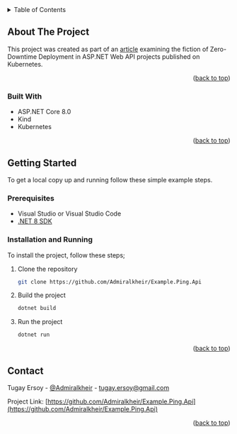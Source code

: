 <!-- TABLE OF CONTENTS -->
<details>
  <summary>Table of Contents</summary>
  <ol>
    <li>
      <a href="#about-the-project">About The Project</a>
      <ul>
        <li><a href="#built-with">Built With</a></li>
      </ul>
    </li>
    <li>
      <a href="#getting-started">Getting Started</a>
      <ul>
        <li><a href="#prerequisites">Prerequisites</a></li>
        <li><a href="#installation">Installation</a></li>
      </ul>
    </li>
    <li><a href="#usage">Usage</a></li>
    <li><a href="#contact">Contact</a></li>
  </ol>
</details>



<!-- ABOUT THE PROJECT -->
## About The Project

This project was created as part of an [article](https://dev.to/admiralkheir/zero-downtime-deployment-for-aspnet-applications-in-kubernetes-30li) examining the fiction of Zero-Downtime Deployment in ASP.NET Web API projects published on Kubernetes.

<p align="right">(<a href="#readme-top">back to top</a>)</p>



### Built With

* ASP.NET Core 8.0
* Kind
* Kubernetes

<p align="right">(<a href="#readme-top">back to top</a>)</p>



<!-- GETTING STARTED -->
## Getting Started

To get a local copy up and running follow these simple example steps.

### Prerequisites

* Visual Studio or Visual Studio Code
* [.NET 8 SDK](https://dotnet.microsoft.com/en-us/download/dotnet/8.0)

### Installation and Running

To install the project, follow these steps;

1. Clone the repository
   ```sh
   git clone https://github.com/Admiralkheir/Example.Ping.Api
   ```
2. Build the project
   ```sh
   dotnet build
   ```
3. Run the project
    ```sh
    dotnet run
    ```

<p align="right">(<a href="#readme-top">back to top</a>)</p>

<!-- CONTACT -->
## Contact

Tugay Ersoy - [@Admiralkheir](https://x.com/Admiralkheir) - tugay.ersoy@gmail.com

Project Link: [https://github.com/Admiralkheir/Example.Ping.Api](https://github.com/Admiralkheir/Example.Ping.Api)

<p align="right">(<a href="#readme-top">back to top</a>)</p>
